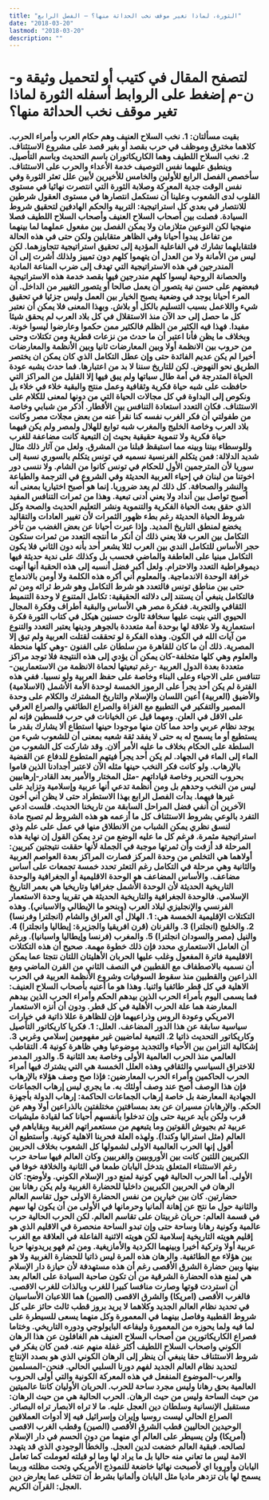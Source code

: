 ```yaml
---
title: "الثورة، لماذا تغير موقف نخب الحداثة منها؟ – الفصل الرابع"
date: "2018-03-20"
lastmod: "2018-03-20"
description: ""
---
```

# **لتصفح المقال في كتيب أو لتحميل وثيقة و-ن-م إضغط على الروابط أسفله** **الثورة لماذا تغير موقف نخب الحداثة منها؟**

### بقيت مسألتان: 1. نخب السلاح العنيف وهم حكام العرب وأمراء الحرب. كلاهما مخترق وموظف في حرب بقصد أو بغير قصد على مشروع الاستئناف. 2. نخب السلاح اللطيف وهما الكاريكاتوران باسم التحديث وباسم التأصيل. وينطبق عليهما نفس التوصيف خدمة الأعداء والحرب على الاستئناف. سأخصص الفصل الرابع للأولين والخامس للأخيرين لأبين علل تعثر الثورة وفي نفس الوقت جدية المعركة وصلابة الثورة التي انتصرت نهائيا في مستوى القلوب لدى الشعوب وعلينا أن نستكمل انتصارها في مستوى العقول شرطين للانتصار في بعدي كل استراتيجية: التربية والحكم الهادفين لتحقيق شروط السيادة. فصلت بين أصحاب السلاح العنيف وأصحاب السلاح اللطيف فصلا منهجيا لكن النوعين متلازمان ولا يمكن الفصل بين مفعول عملهما لما بينهما من تفاعل يبدوا أحيانا وفي الظاهر متقابلين ولكن حتى في هذه الحالة فلتقابلهما تشارك في الفاعلية المؤدية إلى تحقيق استراتيجية تتجاوزهما. لكن ليس من الأمانة ولا من العدل أن يتهموا كلهم دون تمييز ولذلك أشرت إلى أن المندرجين في هذه الاستراتيجية التي تهدف إلى ضرب المناعة المادية والحصانة الروحية ليسوا كلهم مندرجين فيها بقصد خدمة هذه الاستراتيجية فبعضهم على حسن نية يتصور أن يعمل صالحا أو يتصور التغيير من الداخل. أن المرء أحيانا يوجد في وضعية يصبح الخيار بين العمل وليس جزئيا في تحقيق شيء واللاعمل بسبب التسليم بالكل أو بلاش. وبهذا المعنى فلا يمكن أن نعتبر كل ما حصل إلى حد الآن منذ الاستقلال في كل بلاد العرب لم يحقق شيئا مفيدا. فهذا فيه الكثير من الظلم فالكثير ممن حكموا وعارضوا ليسوا خونة. وبخلاف ما يظن فأنا اعتبر أن ما حدث من نزعات قطرية ومن تكتلات وحتى من حروب بين الانظمة أولا وبين المعارضات ثانيا وبين الأنظمة والمعارضات أخيرا لم يكن عديم الفائدة حتى وإن عطل التكامل الذي كان يمكن ان يختصر الطريق نحو النهوض. لكن للتاريخ سننا لا بد من اعتبارها. فما حدث يشبه عودة الحياة المتدرجة في أمة طال سباتها ولم يبق فيها إلا القليل من المراكز التي حافظت على شبه حياة فكرية وثقافية وعمل منتج والبقية خلاء في خلاء بل ونكوص إلى البداوة في كل مجالات الحياة التي من دونها لمعنى للكلام على الاستئناف. فكان التعدد استعادة التنافس بين الأقطار. أذكر من شبابي وخاصة من طفولتي أن فكر الغرب نفسه كنا نقرأ عنه من بعض مجلات مصر وكانت بلاد العرب وخاصة الخليج والمغرب شبه توابع للهلال ولمصر ولم يكن فيهما حياة فكرية ولا تنموية حقيقية بحيث إن التبعية كانت مضاعفة للغرب وللوسطاء بيننا وبينه مما استيقظ قبلنا من المشرق. ولعل من آثار ذلك مثال شديد الدلالة: فمن يتكلم الفرنسية نسميه في تونس يتكلم بالسوري نسبة إلى سوريا لأن المترجمين الأول للحكام في تونس كانوا من الشام. ولا ننسى دور اخوتنا من لبنان في إحياء العربية الحديثة وفي الشروع في الترجمة والطباعة والنشر والصحافة. كل ذلك لم يعد ضروريا. إنما هو أصبح اختياريا بمعنى أنه أصبح تواصل بين أنداد ولا يعني أدنى تبعية. وهذا من ثمرات التنافس المفيد الذي حقق بعث الحياة الفكرية والتنموية ونشر التعليم الحديث والصحة وكل شروط الحياة الحديثة رغم بطء ظهور الثمرات لأن تغيير العادات والتقاليد يخضع لمنطق التاريخ المديد. وإذا عبرت أحيانا عن بعض الغضب من تأخر التكامل بين العرب فلا يعني ذلك أن أنكر ما أنتجه التعدد من ثمرات ستكون حجر الأساس للتكامل الندي بين العرب لئلا يشعر أحد بأنه دون الثاني فلا يكون التكامل مبنيا على العاطفة والماضي فحسب بل وكذلك على ندية حديثة فيها ديموقراطية التعدد والاحترام. ولعل أكبر فضل أنسبه إلى هذه الحقبة أنها أنهت خرافة الوحدة الاندماجية. والمعلوم أني أكره هذه الكلمة ولا أومن بالاندماج حتى بين مناطق تونس فالتعدد هو شرط التكامل وهو شرط ثرائه ومن ثم فالتكامل ينبغي أن يستند إلى دلالته الحقيقية: تكامل المتنوع لا وحدة التنميط الثقافي والتجربة. ففكرة مصر هي الأساس والبقية أطراف وفكرة المجال الحيوي التي بنيت عليها سخافة ثالوث حسنين هيكل في كتاب الثورة فكرة استعمارية ولا علاقة لها بوحدة أمة متعددة بالجوهر ودينها يعتبر التعدد والتنوع من آيات الله في الكون. وهذه الفكرة لو تحققت لقتلت العربية ولم تبق إلا المصرية. ذلك أن ما كان للقاهرة من سلطان على الفنون -وهي كلها منحطة والعلوم وهي كلها متخلفة-كان يمكن أن يؤدي إلى هذه النتيجة فلا توجد مراكز متعددة بعدة الدول العربية -رغم تبعيتها لحماة الانظمة من الاستعماريين-تتنافس على الاحياء وعلى البناء وخاصة على حفظ العربية ولو نسبيا. ففي هذه الفترة لم يكن أحد يجرأ على الرموز الخمسة لوحدة الأمة الأشمل (الاسلامية) والأضيق (العربية) أعين اللسان والإسلام والتاريخ المشترك والكلام على وحدة المصير والتفكير في التطبيع مع الغزاة والصراع الطائفي والصراع العرقي على الاقل في العلن. ومهما قيل عن الخيانات في حرب فلسطين فإنه لم يوجد نظام عربي واحد مما كان منها موجودا حينها استطاع ألا يشارك بقدر ما يستطيع أو ما يسمح له به حتى لا يفقد ثقة شعبه بمعنى أن للشعوب شيء من السلطة على الحكام بخلاف ما عليه الأمر ألان. وقد شاركت كل الشعوب من الماء إلى الماء في الجهاد. لم يكن أحد يجرأ فيتهم المتطوع للدفاع عن القضية بالإرهاب. ولو كانت فكر النخب حينها مثله الآن لاعتبر أجدادنا الذين قاموا بحروب التحرير وخاصة قياداتهم -مثل المختار والأمير بعد القادر-إرهابيين ليس من النخب وحدهم بل ومن أنظمة تدعي أنها عربية وإسلامية وتزايد على غيرها فيهما. بدأت الفصل الرابع بهذا الاستطراد حتى لا يظن أني أخون الآخرين أن أنفي فضل المراحل السابقة من تاريخنا الحديث. فلست ادعي التفرد بالوعي بشروط الاستئناف كل ما أزعمه هو هذه الشروط لم تصبح مادة لنسق نظري يمكن الشباب من الانطلاق منها في عمل على علم وذي استراتيجية مثمرة. فرغم كل ما عليه الوضع من ترد يمكن القول إن نهاية هذه المرحلة قد أزفت وأن ثمرتها موجبة في الجملة لأنها حققت نتيجتين كبريين: أولاهما هي التخلص من وحدة المركز فصارت المراكز بعدة العواصم العربية والثانية وهي مرحلة في التكامل رغم التعثر تحدد خمسة تجمعات على أساس مضاعف. والأساس المضاعف هو الوحدة الاقليمية أو الجغرافية والوحدة التاريخية الحديثة لأن الوحدة الأشمل جغرافيا وتاريخيا هي بعمر التاريخ الإسلامي. فالوحدة الجغرافية والتاريخية الحديثة هي تقريبا وحدة الاستعمار الفرنسي والإنجليزي لبلاد العرب (وبنحو ما الإيطالي والاسباني). وهذه التكتلات الإقليمية الخمسة هي: 1. الهلال أي العراق والشام (انجلترا وفرنسا) 2. والخليج (انجلترا) 3. والقرنان (قرن افريقيا والجزيرة: إيطاليا وانجلترا) 4. والنيل (مصر والسودان انجلترا) 5. والمغرب (فرنسا وإيطاليا واسبانيا). ورغم أن العامل الاستعماري محدد فإن ذلك خطوة مهمة. صحيح أن هذه التكتلات الاقليمية فاترة المفعول وغلب عليها الحربان الأهليتان اللتان نتجتا عما يمكن أن نسميه بالاصطفاف مع القطبين في النصف الثاني من القرن الماضي ومع الذراعين والقطبين منذ سقوط السوفيات وشروع الأنظمة العربية في الحرب الاهلية في كل قطر طائفيا واثنيا. وهذا هو ما أعنيه بأصحاب السلاح العنيف: فما يسمى اليوم بأمراء الحرب الذين بيدهم الحكم وأمراء الحرب الذين بيدهم المعارضة هما علة الحرب الأهلية في كل قطر. ودون أن أنزه الاستعمار الامريكي وعودة الروس وذراعيهما فإن للظاهرة عللا ذاتية في خيارات سياسية سابقة عن هذا الدور المضاعف. العلل: 1. فكريا كاريكاتور التأصيل وكاريكاتور التحديث ذاتيا 2. التبعية لماضيين غير مفهومين إسلامي وغربي 3. إشكالية التزامن بين الأحياء والتجديد موضوعيا وهي ظاهرة كونية 4. التقاطب العالمي منذ الحرب العالمية الأولى وخاصة بعد الثانية 5. والدور المدمر للاختراق السياسي والثقافي وهذه العلل الخمسة هي التي يشترك فيها أمراء الحرب الحاكمين وأمراء الحرب المعارضين: فإذا صح وصف هؤلاء بالإرهاب فإن هذا الوصف أصح عند وصف أولئك به. ما يجري ليس إرهاب الجماعات الجهادية المعارضة بل خاصة إرهاب الجماعات الحاكمة: إرهاب الدولة بأجهزة الحكم. والإرهابان مسيران عن بعد بمسافتين مختلفتين بالذراعين أولا وهم عن قرب ولكن بأيد عربية حتى وإن تدخلوا بأنفسهم أحيانا كما لقيادة مليشيات عربية ثم بجيوش القوتين وما يتبعهم من مستعمراتهم الغربية وبقاياهم في العالم (مثل استراليا وكندا). ولهذه العلة فحربنا الاهلية كونية. وأستطيع أن أقول إنها الحرب العالمية الاولى لشمولها كل الشعوب بخلاف الحربين الكبريين اللتين كانت بين الأوروبيين والغربيين وكان العالم فيها ساحة حرب رغم الاستثناء المتعلق بتدخل اليابان طمعا في الثانية والخلافة خوفا في الأولى. أما الحرب الحالية فهي كونية لمنع دور الإسلام الكوني. ولأوضح: كان الرهان في الحربين الكبريين داخليا للحضارة الغربية ولم يكن رهانا بين حضارتين. كان بين خيارين من نفس الحضارة الاولى حول تقاسم العالم والثانية حول ما نتج عن إهانة ألمانيا وحرمانها في الأولى من أن يكون لها سهم في قسمة العالم: حربان غربيتان على تقاسم العالم. لكن الحرب الحالية حرب عالمية وكونية رهانا وساحة حتى وإن تبدو الساحة منحصرة في الاقليم الذي هو إقليم هويته التاريخية إسلامية لكن هويته الاثنية الفاعلة في العلاقة مع الغرب عربية أولا وتركية أخيرا وبينهما الكردية والأمازيغية. ومن ثم فهو يريدونها حربا بين هؤلاء مع الطائفية. والرهان هذه المرة ليس ذاتيا للحضارة الغربية ولا هو بينها وبين حضارة الشرق الأقصى رغم أن هذه مستهدفة لأن حيازة دار الإسلام هي لمنع هذه الحضارة الشرقية من أن تكون صاحبة السيادة على العالم بعد أن استردت قوتها وصارت منافسا كبيرا للغرب وبالذات للغرب الاقصى. فالغرب الأقصى (امريكا) والشرق الاقصى (الصين) هما اللاعبان الأساسيان في تحديد نظام العالم الجديد وكلاهما لا يريد بروز قطب ثالث حائز على كل شروط القطبية وفاصل بينهما في المعمورة وكل منهما يسعى للسيطرة على لما فيه ولما يحوزه من المعمورة وليفاعه البايولوجي ودوره التاريخي. وختاما فصراع الكاريكاتورين من أصحاب السلاح العنيف هم الغافلون عن هذا الرهان الكوني واصحاب السلاح اللطيف أكثر غفلة منهم عنه. فمن كان يفكر في شروط الاستئناف حقا ينبغي أن ينظر إلى الرهان الكوني الذي هو بصدد الإنتاج لتحديد نظام العالم الجديد لفهم دورنا السلبي الحالي. فنحن-المسلمين والعرب-الموضوع المنفعل في هذه المعركة الكونية والتي أولى الحروب العالمية بحق رهانا وليس مجرد ساحة للحرب. الحربان الأوليان كانتا عالميتين من حيث الساحة وليس من حيث الرهان. الحرب الحالية هي من حيث الرهان: مستقبل الإنسانية وسلطان دين العجل عليه. ما لا تراه الابصار تراه البصائر. الصراع الحالي ليست روسيا وإيران وإسرائيل فيه إلا أدوات العملاقين الوحيدين الحاليين قطب الشرق الأقصى (الصين) وقطب الغرب الاقصى (أمريكا) ولن يسيطر على العالم أي منهما من دون الحسم في دار الإسلام لصالحه. فبقية العالم خضعت لدين العجل. والخطأ الوجودي الذي قد يتهدد الامة ليس ما تعاني منه حاليا بل ما يراد لها وما لو قبلته لعوملت كما تعامل اليابان وأوروبا اي لأصبحت نهائيا خاضعة للنموذج الأمريكي وتحت مظلته وربما يسمح لها بأن تزدهر ماديا مثل اليابان وألمانيا بشرط أن تتخلى عما يعارض دين العجل: القرآن الكريم.

###